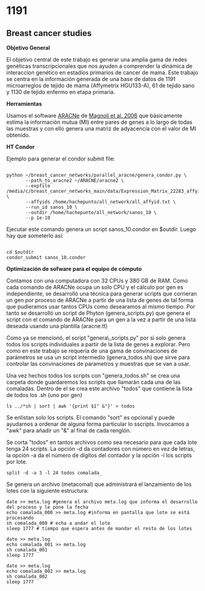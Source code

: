 1191
====

Breast cancer studies
---------------------

__Objetivo General__

<p>El objetivo central de este trabajo es generar una amplia gama de redes genéticas transcripcionales que nos ayuden a comprender la dinámica de interaccion genético en estadíos primarios de cancer de mama. Este trabajo se centra en la información generada de una base de datos de 1191 microarreglos de tejido de mama (Affymetrix HGU133-A), 61 de tejido sano y 1130 de tejido enfermo en etapa primaria.</p>

__Herramientas__

<p>Usamos el software <a href="http://wiki.c2b2.columbia.edu/califanolab/index.php/Software/ARACNE">ARACNe</a> de <a href="http://www.nature.com/nprot/journal/v1/n2/full/nprot.2006.106.html">Magnoli et al. 2006</a> que básicamente estima la información mutua (MI) entre pares de genes a lo largo de todas las muestras y con ello genera una matriz de adyacencia con el valor de MI obtenido.
</p>



__HT Condor__

Ejemplo para generar el condor submit file:

<pre><code>
python ~/breast_cancer_networks/parallel_aracne/genera_condor.py \
       --path_to_aracne2 ~/ARACNE/aracne2 \
       --expfile /media/c/breast_cancer_networks_main/data/Expression_Matrix_22283_affyid_sanos.txt \
       --affyids /home/hachepunto/all_network/all_affyid.txt \
       --run_id sanos_10 \
       --outdir /home/hachepunto/all_network/sanos_10 \
       --p 1e-10
</code></pre>
Ejecutar este comando genera un script sanos_10.condor en $outdir. Luego hay que someterlo asi:

<pre><code>
cd $outdir
condor_submit sanos_10.condor
</code></pre>

__Optimización de sofware para el equipo de cómputo__

<p>Contamos con una computadora con 32 CPUs y 380 GB de RAM. Como cada comando de ARACNe ocupa un solo CPU y el cálculo por gen es independiente, se desarrolló una técnica para generar scripts que corrieran un gen por proceso de ARACNe a partir de una lista de genes de tal forma que pudieramos usar tantos CPUs como desearamos al mismo tiempo. Por tanto se desarrolló un script de Phyton (genera_scripts.py) que genera el script con el comando de ARACNe para un gen a la vez a partir de una lista deseada usando una plantilla (aracne.tt)
</p>
<p>Como ya se mencionó, el script "genera\_scripts.py" por si solo genera todos los scripts individuales a partir de la lista de genes a explorar. Pero como en este trabajo se requería de una gama de convinaciones de parámetros se usa un script intermedio (genera_todos.sh) que sirve para controlar las convinaciones de parametros y muestras que se van a usar.
</p>
<p>Una vez hechos todos los scripts con "genera_todos.sh" se crea una carpeta donde guardaremos los scripts que llamarán cada una de las comaladas. Dentro de el se crea este archivo "todos" que contiene la lista de todos los .sh (uno por gen)</p>

<pre><code>ls ../*sh | sort | awk '{print $1" &"}' > todos
</code></pre>

<p>Se enlistan solo los scripts. El comando "sort" es opcional y puede ayudarnos a ordenar de alguna forma particular lo sscripts. Invocamos a "awk" para añadir un "&" al final de cada renglón.

Se corta "todos" en tantos archivos como sea necesario para que cada lote tenga 24 scripts. La opción -d da contadores con número en vez de letras, la opción -a da el número de dígitos del contador y la opción -l los scripts por lote.</p>

<pre><code>split -d -a 3 -l 24 todos comalada_
</code></pre>

<p>Se genera un archivo (metacomal) que administrará el lanzamiento de los lotes con la siguiente estructura:</p>

<pre><code>date >> meta.log #genera el archivo meta.log que informa el desarrollo del proceso y le pone la fecha
echo comalada_000 >> meta.log #informa en pantalla que lote se está procesando
sh comalada_000 # echa a andar el lote
sleep 1777 # tiempo que espera antes de mandar el resto de los lotes

date >> meta.log
echo comalada_001 >> meta.log
sh comalada_001
sleep 1777

date >> meta.log
echo comalada_002 >> meta.log
sh comalada_002
sleep 1777
</code></pre>
